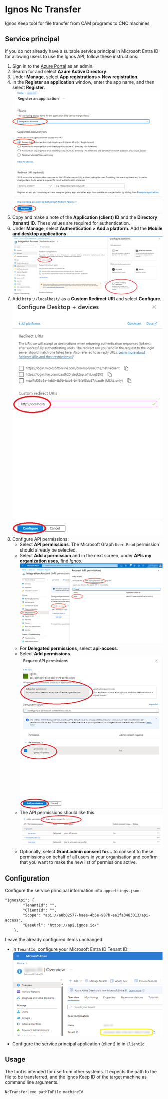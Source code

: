 # Ignos Nc Transfer
Ignos Keep tool for file transfer from CAM programs to CNC machines

## Service principal
If you do not already have a suitable service principal in Microsoft Entra ID for allowing users to use the Ignos API, follow these instructions:

1. Sign in to the [Azure Portal](https://portal.azure.com) as an admin.
2. Search for and select **Azure Active Directory**.
3. Under **Manage**, select **App registrations > New registration**.
4. In the **Register an application** window, enter the app name, and then select **Register**.
   ![new app registration](images/new_app_registration.png)
5. Copy and make a note of the **Application (client) ID** and the **Directory (tenant) ID**. These values are required for authentication.
6. Under **Manage**, select **Authentication > Add a platform**. Add the **Mobile and desktop applications** 
   ![add platform](images/add_platform.png)
7. Add `http://localhost/` as a **Custom Redirect URI** and select **Configure**.
   ![custom redirect uri](images/redirect_uri.png)
8. Configure API permissions:
   - Select **API permissions**. The Microsoft Graph `User.Read` permission should already be selected.
   - Select **Add a permission** and in the next screen, under **APIs my organization uses**, find _Ignos_.
     ![find permissions](images/find_api_permissions.png)
   - For **Delegated permissions**, select **api-access**.
   - Select **Add permissions**.
     ![add delegated permission](images/add_delegated_permission.png)
   - The API permissions should like this:
     ![grant integration consent](images/grant_api_access_consent.png)
   - Optionally, select **Grant admin consent for...** to consent to these permissions on behalf of all users in your organisation and confirm that you want to make the new list of permissions active.


## Configuration

Configure the service principal information into `appsettings.json`:
```
"IgnosApi": {
        "TenantId": "",
        "ClientId": "",
        "Scope": "api://a8b02577-baee-4b5e-987b-ee1fa3483013/api-access",
        "BaseUrl": "https://api.ignos.io/"
    },
```

Leave the already configured items unchanged.
- In `TenantId`, configure your Microsoft Entra ID Tenant ID:
![Tenant Id](images/tenantid.png)

- Configure the service principal application (client) id in `ClientId`


## Usage
The tool is intended for use from other systems. It expects the path to the file to be transferred, and the Ignos Keep ID of the target machine as command line arguments.

```
NcTransfer.exe pathToFile machineId
```
